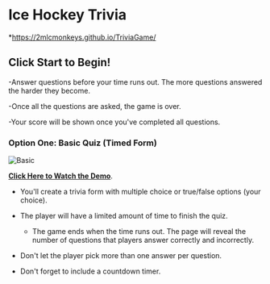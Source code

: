 # Ice Hockey Trivia

*https://2mlcmonkeys.github.io/TriviaGame/

## Click Start to Begin!
-Answer questions before your time runs out. The more questions answered the harder they become.

-Once all the questions are asked, the game is over.

-Your score will be shown once you've completed all questions.

### Option One: Basic Quiz (Timed Form)

![Basic](Images/1-basic.jpg)

**[Click Here to Watch the Demo](https://youtu.be/fBIj8YsA9dk)**.

* You'll create a trivia form with multiple choice or true/false options (your choice).

* The player will have a limited amount of time to finish the quiz. 

  * The game ends when the time runs out. The page will reveal the number of questions that players answer correctly and incorrectly.

* Don't let the player pick more than one answer per question.

* Don't forget to include a countdown timer.
